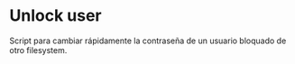 # Unlock user

Script para cambiar rápidamente la contraseña de un usuario bloquado de otro filesystem.
